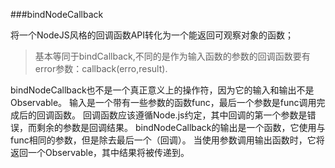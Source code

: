 ###bindNodeCallback

将一个NodeJS风格的回调函数API转化为一个能返回可观察对象的函数；

>基本等同于bindCallback,不同的是作为输入函数的参数的回调函数要有error参数：callback(erro,result).

bindNodeCallback也不是一个真正意义上的操作符，因为它的输入和输出不是Observable。 输入是一个带有一些参数的函数func，最后一个参数是func调用完成后的回调函数。 回调函数应该遵循Node.js约定，其中回调的第一个参数是错误，而剩余的参数是回调结果。 bindNodeCallback的输出是一个函数，它使用与func相同的参数，但是除去最后一个（回调）。 当使用参数调用输出函数时，它将返回一个Observable，其中结果将被传递到。
